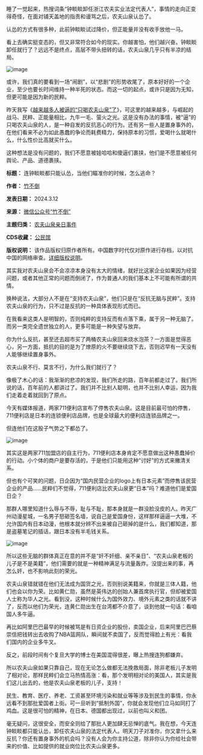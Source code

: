 睡了一觉起来，热搜词条“钟睒睒卸任浙江农夫实业法定代表人”，事情的走向正变得奇怪，在面对铺天盖地的指责和谩骂之后，农夫山泉认怂了。


认怂的方式有很多种，此前钟睒睒试过降价，但正能量并没有收手放他一马。


看上去确实挺变态的，但又非常符合如今的现实。你越害怕，他们越兴奋。钟睒睒卸任就行了？远远不是终点，高层不带头扭转的话，农夫山泉几乎只有半凉的结局。


![image](https://chinadigitaltimes.net/chinese/files/2024/03/post-705828-65ef2bfb24295.)


或许，我们真的要看到一场“闹剧”，以“悲剧”的形势收尾了，原本好好的一个企业，至少也要长时间维持一种半死的状态。而这一切的起点，或许只是因为无知，但更可能是因为新的民粹。


昨天我写《[越来越多人被逼的“只喝农夫山泉”了](http://mp.weixin.qq.com/s?__biz=MzkxMDQxNjA1Mw==&mid=2247484822&idx=1&sn=e316943ba143a70578a42475bc3aef41&chksm=c12a844cf65d0d5a0e7f906175846651c0a72bdcd08c443e4c21f0a680a5be826693f4d81954&scene=21#wechat_redirect)》，可这里的越来越多，与崛起的战马、民粹、正能量相比，九牛一毛、萤火之光。这是没有办法的事情，被“逼”的只喝农夫山泉的人，是一种自发的反抗恶心的行为。还有另一些人是置身事外的，在他们看来不必为如此愚蠢的争论而耗费精力，保持原本的习惯，爱喝什么就喝什么，什么性价比高就买什么。


这种想法是没有问题的，我们不愿意被娃哈哈和傻逼们裹挟，他们是不愿意被任何舆论、产品、道德裹挟。




**标题：** 连钟睒睒都只能认怂，当他们瞄准你的时候，怎么逃命？  

**作者：** [竹不倒](https://chinadigitaltimes.net/space/竹不倒)  

**发表日期：** 2024.3.12  

**来源：** [微信公众号“竹不倒”](https://web.archive.org/web/https://mp.weixin.qq.com/s/fvqG81kPz0wUnTX3tCaLoQ)  

**主题归类：** [农夫山泉亲日事件](https://chinadigitaltimes.net/space/农夫山泉亲日事件)  

**CDS收藏：** [公民馆](https://chinadigitaltimes.net/space/%E5%85%AC%E6%B0%91%E9%A6%86)  

**版权说明：** 该作品版权归原作者所有。中国数字时代仅对原作进行存档，以对抗中国的网络审查。[详细版权说明](https://chinadigitaltimes.net/chinese/copyright)。


其实我对农夫山泉会不会凉凉本身没有太大的情绪，就好比这家企业如果因为经营问题，或者其他正常的问题而倒闭了，作为普通人的我们基本上不可能有所谓的共情。


换种说法，大部分人不是在“支持农夫山泉”，他们只是在“反抗无脑与民粹”。支持农夫山泉的行为，只不过是反抗的一种具体表现形式而已。


在我看来这类人是明智的，否则纯粹的支持反而有点落下乘，属于另一种无脑了。而另一类完全遗世独立的人，更多可能是一种失望与放弃。


你为什么反抗，甚至还去超市买了两桶农夫山泉回来烧水泡茶？一方面是觉得恶心，另一方面，抵抗的目的是为了燎原的火不要继续烧下去，否则迟早有一天没有人能够继续置身事外。


农夫山泉不行、莫言不行，为什么我们就行了？


像极了木心的话：我渐渐的悲凉的发现，我们所走的路，百年前都走过了。我们所说的话，百年前的人都讲过了。我们并不比别人聪明，也并不比别人幸运，因为我们走着走着就回到了原点。


今天有媒体报道，两家711便利店宣布了停售农夫山泉。这是目前最可怕的停售，711便利店是日本的连锁便利店品牌，也是全球最大的便利店连锁品牌之一。


但连他们在这股子气势之下都怂了。


![image](https://chinadigitaltimes.net/chinese/files/2024/03/post-705828-65ef2bfb2bda3.png)


其实这是两家711加盟店的自主行为，711便利店本身肯定不愿意做出这种愚蠢掉价的行动。小个体的商户是要存活的，于是他们只能用这种“讨好”的方式来撇清关系。


但也有个可笑的问题，日企因为“国内民营企业的logo上有日本元素”而停售该民营企业的产品……民粹们不觉得，711便利店比农夫山泉更“日本”吗？难道他们是爱国日企？


那群人哪里知道什么辱与不辱，耻与不耻，那本身就是一群没脸没皮的人。昨天广州动漫星城，一名男子怒砸签名墙，说自己是爱国身份，这样那样逼逼一大堆，不允许国内有日本动漫，他根本就分辨不出来被自己砸掉的是什么，我们都知道，那是盗墓笔记的插话，跟日本没有半毛钱关系。


![image](https://chinadigitaltimes.net/chinese/files/2024/03/post-705828-65ef2bfb4350a.png)


所以这些无脑的群体真正在意的并不是“奸不奸细、亲不亲日”、“农夫山泉老板的儿子是不是美籍”，他们需要的就是一种精神满足与流量轰炸。没提出来的事，再怎么奸，也不影响此刻的荣光。


农夫山泉错就错在他们无法成为国货之光，否则别说美籍来，你就是三体人籍，他们也会以你为荣。比如黄仁勋，虽然是英伟达的创始人兼首席执行官，但却被爱国人士称为华人之光。看到没，这种时候什么为国外效力、境外元素之类的话就不讲了，反而以他们为荣光，连黄仁勋出生在台湾都不介意了，谈到他就一句话：看咱国人多牛逼。


再比如阿里巴巴最早的时候被骂是有日资企业的股份，卖国企业，后来阿里巴巴蔡崇信把钱转出去收购了NBA篮网队，瞬间就不卖国了，反而觉得脸上有光：看我们国内的企业多牛叉。


反之，前段时间有个复旦大学的博士在美国混得很差，曝上热搜连狗都嫌弃。


所以农夫山泉如果只靠自己，现在无论怎么做都无法挽救局面，除非老板儿子发明了相对论，那样民粹们会立马热情高涨：看，那个发明相对论的美国人，其实是我们这儿出去的，他是农夫山泉老板的儿子，支持！


民生、教育、医疗、养老、工资甚至环境污染和就业等等涉及到民生的事情，你永远看不到那批爱国者上街。可一旦听到“抵制外国”，你就会发现他们立马如同打了鸡血。这是很可怕的精神，在日本、德国都出现过，以前也叫义和团。


毫无疑问，这很安全，而安全则给了那批人更加肆无忌惮的底气。我在想，今天连钟睒睒都只能认怂，卸任农夫山泉的法定代表人。明天刀子对准你，你又拿什么来反抗？你还有置身事外的机会吗？没有人会为你主持公道，除非你认为你给社会带来的价值、比如提供的就业岗位比农夫山泉更多。

